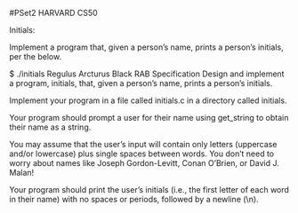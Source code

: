 #PSet2
HARVARD CS50

Initials:

Implement a program that, given a person’s name, prints a person’s initials, per the below.

$ ./initials
Regulus Arcturus Black
RAB
Specification
Design and implement a program, initials, that, given a person’s name, prints a person’s initials.

Implement your program in a file called initials.c in a directory called initials.

Your program should prompt a user for their name using get_string to obtain their name as a string.

You may assume that the user’s input will contain only letters (uppercase and/or lowercase) plus single spaces between words. You don’t need to worry about names like Joseph Gordon-Levitt, Conan O’Brien, or David J. Malan!

Your program should print the user’s initials (i.e., the first letter of each word in their name) with no spaces or periods, followed by a newline (\n).